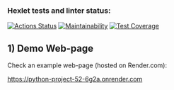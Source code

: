 ### Hexlet tests and linter status:
[![Actions Status](https://github.com/Mirrasol/python-project-52/actions/workflows/hexlet-check.yml/badge.svg)](https://github.com/Mirrasol/python-project-52/actions)
[![Maintainability](https://api.codeclimate.com/v1/badges/b02b88dc8943e175a445/maintainability)](https://codeclimate.com/github/Mirrasol/python-project-52/maintainability)
[![Test Coverage](https://api.codeclimate.com/v1/badges/b02b88dc8943e175a445/test_coverage)](https://codeclimate.com/github/Mirrasol/python-project-52/test_coverage)


## 1) Demo Web-page

Check an example web-page (hosted on Render.com):

https://python-project-52-6g2a.onrender.com
